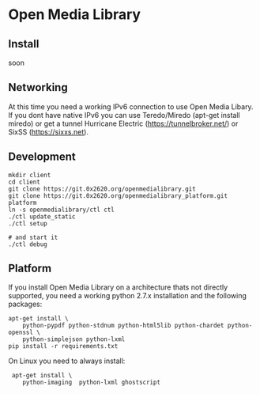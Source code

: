 Open Media Library
==================

Install
-------

 soon

Networking
----------

At this time you need a working IPv6 connection to use Open Media Libary.
If you dont have native IPv6 you can use Teredo/Miredo (apt-get install miredo)
or get a tunnel Hurricane Electric (https://tunnelbroker.net/)
or SixSS (https://sixxs.net).

Development
-----------

    mkdir client
    cd client
    git clone https://git.0x2620.org/openmedialibrary.git
    git clone https://git.0x2620.org/openmedialibrary_platform.git platform
    ln -s openmedialibrary/ctl ctl
    ./ctl update_static
    ./ctl setup

    # and start it
    ./ctl debug

Platform
----------

If you install Open Media Library on a architecture thats not directly supported,
you need a working python 2.7.x installation and the following packages:

    apt-get install \
        python-pypdf python-stdnum python-html5lib python-chardet python-openssl \
        python-simplejson python-lxml
    pip install -r requirements.txt

On Linux you need to always install:

     apt-get install \
        python-imaging  python-lxml ghostscript

